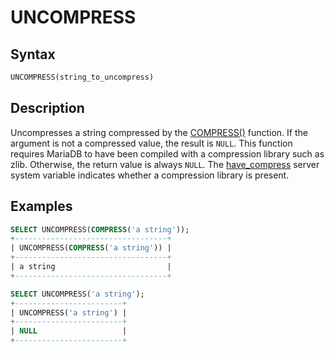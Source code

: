 # UNCOMPRESS

## Syntax

```sql
UNCOMPRESS(string_to_uncompress)
```

## Description

Uncompresses a string compressed by the [COMPRESS()](/built-in-functions/secondary-functions/encryption-hashing-and-compression-functions/compress) function. If the
argument is not a compressed value, the result is `NULL`. This function
requires MariaDB to have been compiled with a compression library such
as zlib. Otherwise, the return value is always `NULL`. The [have_compress](/kb/en/server-system-variables/#have_compress) server system variable indicates whether a compression library is present.

## Examples

```sql
SELECT UNCOMPRESS(COMPRESS('a string'));
+----------------------------------+
| UNCOMPRESS(COMPRESS('a string')) |
+----------------------------------+
| a string                         |
+----------------------------------+

SELECT UNCOMPRESS('a string');
+------------------------+
| UNCOMPRESS('a string') |
+------------------------+
| NULL                   |
+------------------------+
```